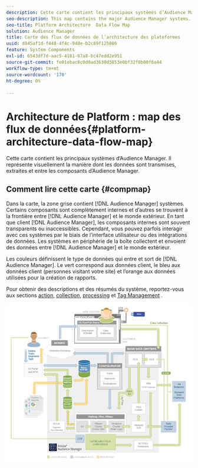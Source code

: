 ```yaml
---
description: Cette carte contient les principaux systèmes d’Audience Manager. Il représente visuellement la manière dont les données sont transmises, extraites et entre les composants d’Audience Manager.
seo-description: This map contains the major Audience Manager systems. It visually represents how data flows into, out of, and among Audience Manager components.
seo-title: Platform Architecture  Data Flow Map
solution: Audience Manager
title: Carte des flux de données de l’architecture des plateformes
uuid: d845af1d-f448-4f4c-948e-b2c89f125086
feature: System Components
exl-id: 6543df7d-aac5-4181-87a8-bc47edd2e951
source-git-commit: fe01ebac8c0d0ad3630d3853e0bf32f0b00f6a44
workflow-type: tm+mt
source-wordcount: '170'
ht-degree: 0%

---
```


# Architecture de Platform : map des flux de données{#platform-architecture-data-flow-map}

Cette carte contient les principaux systèmes d’Audience Manager. Il représente visuellement la manière dont les données sont transmises, extraites et entre les composants d’Audience Manager.

## Comment lire cette carte {#compmap}

<!-- 

c_compmap.xml

 -->

Dans la carte, la zone grise contient [!DNL Audience Manager] systèmes. Certains composants sont complètement internes et d’autres se trouvent à la frontière entre [!DNL Audience Manager] et le monde extérieur. En tant que client [!DNL Audience Manager], les composants internes sont souvent transparents ou inaccessibles. Cependant, vous pouvez parfois interagir avec ces systèmes par le biais de l’interface utilisateur ou des intégrations de données. Les systèmes en périphérie de la boîte collectent et envoient des données entre [!DNL Audience Manager] et le monde extérieur.

Les couleurs définissent le type de données qui entre et sort de [!DNL Audience Manager]. Le vert correspond aux données client, le bleu aux données client (personnes visitant votre site) et l’orange aux données utilisées pour la création de rapports.

Pour obtenir des descriptions et des résumés du système, reportez-vous aux sections [action](../../reference/system-components/components-data-action.md), [collection](../../reference/system-components/components-data-collection.md), [processing](../../reference/system-components/components-data-processing.md) et [Tag Management](../../reference/system-components/components-tag-management.md) .

![](assets/flowmap.png)
